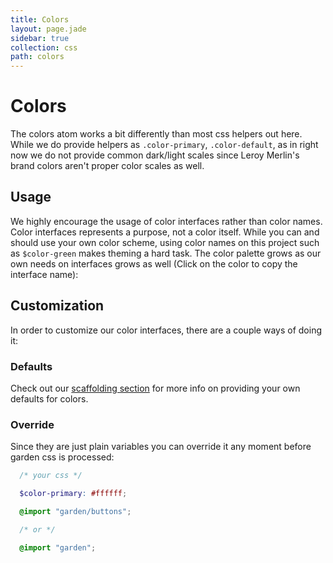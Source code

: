 ```yaml
---
title: Colors
layout: page.jade
sidebar: true
collection: css
path: colors
---
```


# Colors
The colors atom works a bit differently than most css helpers out here. While we do provide helpers as `.color-primary`, `.color-default`, as in right now we do not provide common dark/light scales since Leroy Merlin's brand colors aren't proper color scales as well.

## Usage
We highly encourage the usage of color interfaces rather than color names. Color interfaces represents a purpose, not a color itself. While you can and should use your own color scheme, using color names on this project such as `$color-green` makes theming a hard task. The color palette grows as our own needs on interfaces grows as well (Click on the color to copy the interface name):


<div class="palette">
  <div class="color color-primary-dark" data-clipboard-text="$color-primary-dark"></div>
  <div class="color color-primary" data-clipboard-text="$color-primary"></div>
  <div class="color color-primary-light" data-clipboard-text="$color-primary-light"></div>
  <div class="color color-primary-lighter" data-clipboard-text="$color-primary-lighter"></div>

  <div class="color color-secondary" data-clipboard-text="$color-secondary"></div>

  <div class="color color-default-darker" data-clipboard-text="$color-default-darker"></div>
  <div class="color color-default-dark" data-clipboard-text="$color-default-dark"></div>
  <div class="color color-default" data-clipboard-text="$color-default"></div>
  <div class="color color-default-light" data-clipboard-text="$color-default-light"></div>
  <div class="color color-default-lighter" data-clipboard-text="$color-default-lighter"></div>

  <div class="color color-neutral" data-clipboard-text="$color-neutral"></div>
  <div class="color color-text" data-clipboard-text="$color-text"></div>
  <div class="color color-warning" data-clipboard-text="$color-warning"></div>
  <div class="color color-error" data-clipboard-text="$color-error"></div>
  <div class="color color-danger" data-clipboard-text="$color-danger"></div>
</div>

## Customization
In order to customize our color interfaces, there are a couple ways of doing it:

### Defaults
Check out our [scaffolding section](scaffolding.md) for more info on providing your own defaults for colors.

### Override
Since they are just plain variables you can override it any moment before garden css is processed:

```scss
  /* your css */

  $color-primary: #ffffff;

  @import "garden/buttons";

  /* or */

  @import "garden";
```
